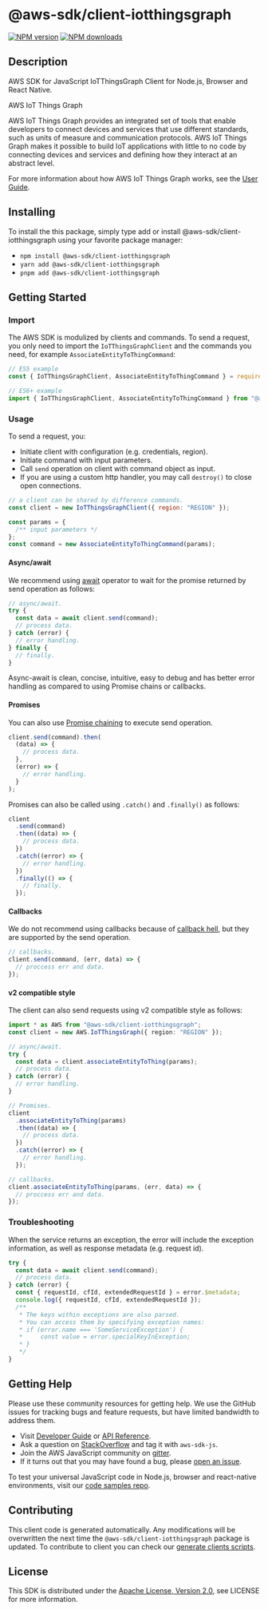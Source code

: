 # @aws-sdk/client-iotthingsgraph

[![NPM version](https://img.shields.io/npm/v/@aws-sdk/client-iotthingsgraph/latest.svg)](https://www.npmjs.com/package/@aws-sdk/client-iotthingsgraph)
[![NPM downloads](https://img.shields.io/npm/dm/@aws-sdk/client-iotthingsgraph.svg)](https://www.npmjs.com/package/@aws-sdk/client-iotthingsgraph)

## Description

AWS SDK for JavaScript IoTThingsGraph Client for Node.js, Browser and React Native.

<fullname>AWS IoT Things Graph</fullname>

<p>AWS IoT Things Graph provides an integrated set of tools that enable developers to connect devices and services that use different standards,
such as units of measure and communication protocols. AWS IoT Things Graph makes it possible to build IoT applications with little to no code by connecting devices and services
and defining how they interact at an abstract level.</p>
<p>For more information about how AWS IoT Things Graph works, see the <a href="https://docs.aws.amazon.com/thingsgraph/latest/ug/iot-tg-whatis.html">User Guide</a>.</p>

## Installing

To install the this package, simply type add or install @aws-sdk/client-iotthingsgraph
using your favorite package manager:

- `npm install @aws-sdk/client-iotthingsgraph`
- `yarn add @aws-sdk/client-iotthingsgraph`
- `pnpm add @aws-sdk/client-iotthingsgraph`

## Getting Started

### Import

The AWS SDK is modulized by clients and commands.
To send a request, you only need to import the `IoTThingsGraphClient` and
the commands you need, for example `AssociateEntityToThingCommand`:

```js
// ES5 example
const { IoTThingsGraphClient, AssociateEntityToThingCommand } = require("@aws-sdk/client-iotthingsgraph");
```

```ts
// ES6+ example
import { IoTThingsGraphClient, AssociateEntityToThingCommand } from "@aws-sdk/client-iotthingsgraph";
```

### Usage

To send a request, you:

- Initiate client with configuration (e.g. credentials, region).
- Initiate command with input parameters.
- Call `send` operation on client with command object as input.
- If you are using a custom http handler, you may call `destroy()` to close open connections.

```js
// a client can be shared by difference commands.
const client = new IoTThingsGraphClient({ region: "REGION" });

const params = {
  /** input parameters */
};
const command = new AssociateEntityToThingCommand(params);
```

#### Async/await

We recommend using [await](https://developer.mozilla.org/en-US/docs/Web/JavaScript/Reference/Operators/await)
operator to wait for the promise returned by send operation as follows:

```js
// async/await.
try {
  const data = await client.send(command);
  // process data.
} catch (error) {
  // error handling.
} finally {
  // finally.
}
```

Async-await is clean, concise, intuitive, easy to debug and has better error handling
as compared to using Promise chains or callbacks.

#### Promises

You can also use [Promise chaining](https://developer.mozilla.org/en-US/docs/Web/JavaScript/Guide/Using_promises#chaining)
to execute send operation.

```js
client.send(command).then(
  (data) => {
    // process data.
  },
  (error) => {
    // error handling.
  }
);
```

Promises can also be called using `.catch()` and `.finally()` as follows:

```js
client
  .send(command)
  .then((data) => {
    // process data.
  })
  .catch((error) => {
    // error handling.
  })
  .finally(() => {
    // finally.
  });
```

#### Callbacks

We do not recommend using callbacks because of [callback hell](http://callbackhell.com/),
but they are supported by the send operation.

```js
// callbacks.
client.send(command, (err, data) => {
  // proccess err and data.
});
```

#### v2 compatible style

The client can also send requests using v2 compatible style as follows:

```ts
import * as AWS from "@aws-sdk/client-iotthingsgraph";
const client = new AWS.IoTThingsGraph({ region: "REGION" });

// async/await.
try {
  const data = client.associateEntityToThing(params);
  // process data.
} catch (error) {
  // error handling.
}

// Promises.
client
  .associateEntityToThing(params)
  .then((data) => {
    // process data.
  })
  .catch((error) => {
    // error handling.
  });

// callbacks.
client.associateEntityToThing(params, (err, data) => {
  // proccess err and data.
});
```

### Troubleshooting

When the service returns an exception, the error will include the exception information,
as well as response metadata (e.g. request id).

```js
try {
  const data = await client.send(command);
  // process data.
} catch (error) {
  const { requestId, cfId, extendedRequestId } = error.$metadata;
  console.log({ requestId, cfId, extendedRequestId });
  /**
   * The keys within exceptions are also parsed.
   * You can access them by specifying exception names:
   * if (error.name === 'SomeServiceException') {
   *     const value = error.specialKeyInException;
   * }
   */
}
```

## Getting Help

Please use these community resources for getting help.
We use the GitHub issues for tracking bugs and feature requests, but have limited bandwidth to address them.

- Visit [Developer Guide](https://docs.aws.amazon.com/sdk-for-javascript/v3/developer-guide/welcome.html)
  or [API Reference](https://docs.aws.amazon.com/AWSJavaScriptSDK/v3/latest/index.html).
- Ask a question on [StackOverflow](https://stackoverflow.com/questions/tagged/aws-sdk-js) and tag it with `aws-sdk-js`.
- Join the AWS JavaScript community on [gitter](https://gitter.im/aws/aws-sdk-js-v3).
- If it turns out that you may have found a bug, please [open an issue](https://github.com/aws/aws-sdk-js-v3/issues/new/choose).

To test your universal JavaScript code in Node.js, browser and react-native environments,
visit our [code samples repo](https://github.com/aws-samples/aws-sdk-js-tests).

## Contributing

This client code is generated automatically. Any modifications will be overwritten the next time the `@aws-sdk/client-iotthingsgraph` package is updated.
To contribute to client you can check our [generate clients scripts](https://github.com/aws/aws-sdk-js-v3/tree/master/scripts/generate-clients).

## License

This SDK is distributed under the
[Apache License, Version 2.0](http://www.apache.org/licenses/LICENSE-2.0),
see LICENSE for more information.
